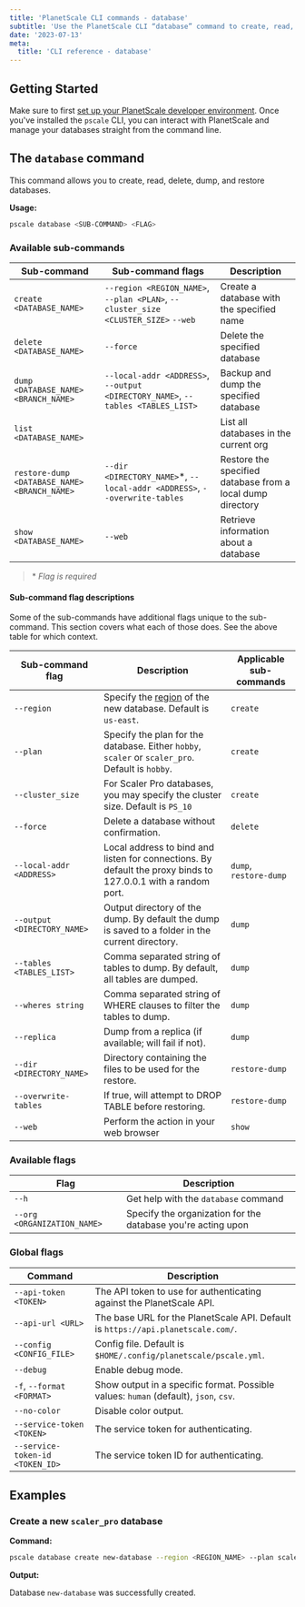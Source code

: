 ```yaml
---
title: 'PlanetScale CLI commands - database'
subtitle: 'Use the PlanetScale CLI “database” command to create, read, delete, dump, and restore databases from your terminal.'
date: '2023-07-13'
meta:
  title: 'CLI reference - database'
---
```


## Getting Started

Make sure to first [set up your PlanetScale developer environment](/docs/concepts/planetscale-environment-setup). Once you've installed the `pscale` CLI, you can interact with PlanetScale and manage your databases straight from the command line.

## The `database` command

This command allows you to create, read, delete, dump, and restore databases.

**Usage:**

```bash
pscale database <SUB-COMMAND> <FLAG>
```

### Available sub-commands

| **Sub-command**                              | **Sub-command flags**                                                              | **Description**                                            |
| -------------------------------------------- | ---------------------------------------------------------------------------------- | ---------------------------------------------------------- |
| `create <DATABASE_NAME>`                     | `--region <REGION_NAME>`, `--plan <PLAN>`, `--cluster_size <CLUSTER_SIZE>` `--web` | Create a database with the specified name                  |
| `delete <DATABASE_NAME>`                     | `--force`                                                                          | Delete the specified database                              |
| `dump <DATABASE_NAME> <BRANCH_NAME>`         | `--local-addr <ADDRESS>`, `--output <DIRECTORY_NAME>`, `--tables <TABLES_LIST>`    | Backup and dump the specified database                     |
| `list <DATABASE_NAME>`                       |                                                                                    | List all databases in the current org                      |
| `restore-dump <DATABASE_NAME> <BRANCH_NAME>` | `--dir <DIRECTORY_NAME>`\*, `--local-addr <ADDRESS>`, `--overwrite-tables`         | Restore the specified database from a local dump directory |
| `show <DATABASE_NAME>`                       | `--web`                                                                            | Retrieve information about a database                      |

> \* _Flag is required_

#### Sub-command flag descriptions

Some of the sub-commands have additional flags unique to the sub-command. This section covers what each of those does. See the above table for which context.

| **Sub-command flag**        | **Description**                                                                                               | **Applicable sub-commands** |
| --------------------------- | ------------------------------------------------------------------------------------------------------------- | --------------------------- |
| `--region`                  | Specify the [region](/docs/concepts/regions) of the new database. Default is `us-east`.                       | `create`                    |
| `--plan`                    | Specify the plan for the database. Either `hobby`, `scaler` or `scaler_pro`. Default is `hobby`.              | `create`                    |
| `--cluster_size`            | For Scaler Pro databases, you may specify the cluster size. Default is `PS_10`                                | `create`                    |
| `--force`                   | Delete a database without confirmation.                                                                       | `delete`                    |
| `--local-addr <ADDRESS>`    | Local address to bind and listen for connections. By default the proxy binds to 127.0.0.1 with a random port. | `dump`, `restore-dump`      |
| `--output <DIRECTORY_NAME>` | Output directory of the dump. By default the dump is saved to a folder in the current directory.              | `dump`                      |
| `--tables <TABLES_LIST>`    | Comma separated string of tables to dump. By default, all tables are dumped.                                  | `dump`                      |
| `--wheres string`           | Comma separated string of WHERE clauses to filter the tables to dump.                                         | `dump`                      |
| `--replica`                 | Dump from a replica (if available; will fail if not).                                                         | `dump`                      |
| `--dir <DIRECTORY_NAME>`    | Directory containing the files to be used for the restore.                                                    | `restore-dump`              |
| `--overwrite-tables`        | If true, will attempt to DROP TABLE before restoring.                                                         | `restore-dump`              |
| `--web`                     | Perform the action in your web browser                                                                        | `show`                      |

### Available flags

| **Flag**                    | **Description**                                              |
| --------------------------- | ------------------------------------------------------------ |
| `--h`                       | Get help with the `database` command                         |
| `--org <ORGANIZATION_NAME>` | Specify the organization for the database you're acting upon |

### Global flags

| **Command**                     | **Description**                                                                      |
| ------------------------------- | ------------------------------------------------------------------------------------ |
| `--api-token <TOKEN>`           | The API token to use for authenticating against the PlanetScale API.                 |
| `--api-url <URL>`               | The base URL for the PlanetScale API. Default is `https://api.planetscale.com/`.     |
| `--config <CONFIG_FILE>`        | Config file. Default is `$HOME/.config/planetscale/pscale.yml`.                      |
| `--debug`                       | Enable debug mode.                                                                   |
| `-f`, `--format <FORMAT>`       | Show output in a specific format. Possible values: `human` (default), `json`, `csv`. |
| `--no-color`                    | Disable color output.                                                                |
| `--service-token <TOKEN>`       | The service token for authenticating.                                                |
| `--service-token-id <TOKEN_ID>` | The service token ID for authenticating.                                             |

## Examples

### Create a new `scaler_pro` database

**Command:**

```bash
pscale database create new-database --region <REGION_NAME> --plan scaler_pro --cluster_size PS_80
```

**Output:**

Database `new-database` was successfully created.
